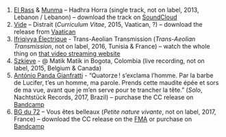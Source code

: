 1. [El Rass](https://musicbrainz.org/artist/a491331d-4d92-4cb7-a5bd-5f789af82c9e) & [Munma](https://musicbrainz.org/artist/ec0e8fce-1f1d-4d73-9abc-f77a39877e44) – Hadhra Horra (single track, not on label, 2013, Lebanon / Lebanon) – download the track on [SoundCloud](https://soundcloud.com/el-rass-the-head/7adhra7oraa)
1. [Vide](https://musicbrainz.org/artist/a02503f0-fe16-47fa-b2a7-6257e730ff3b) – Distrait (_Curriculum Vitae_, 2015, Vaatican, ?) – download the release from [Vaatican](http://gestrococlub.org/Vide1.htm)
1. [Ifriqiyya Électrique](https://musicbrainz.org/artist/773a6189-5b55-43b0-b646-12ff24f41990) - Trans-Aeolian Transmission (_Trans-Aeolian Transmission_, not on label, 2016, Tunisia & France) – watch the whole thing on [that video streaming website](https://www.youtube.com/watch?v=10fRuKxTQHQ)
1. [Szkieve](https://musicbrainz.org/artist/94716a4e-1a3a-423f-82fe-d5e62be26347) - @ Matik Matik in Bogota, Colombia (live recording, not on label, 2015, Belgium & Canada)
1. [António Panda Gianfratti](https://musicbrainz.org/artist/89f6f038-eecb-49e0-ac08-07986bcf4b9e) - “Quatorze ! s’exclama l’homme. Par la barbe de Lucifer, t’es un homme, ma parole. Prends cette maudite épée et sors de ma vue, avant que je m’en serve pour te trancher la tête.” (_Solo_, Nachtstück Records, 2017, Brazil) – purchase the CC release on [Bandcamp](https://nachtstuckrecords.bandcamp.com/album/ns-r-42-ant-nio-panda-gianfratti-solo)
1. [BG du 72](https://musicbrainz.org/artist/adc327cb-6899-4e42-b115-5393099d0cd1) – Vous êtes belleaux (_Petite nature vivante_, not on label, 2017, France) – download the CC release on the [FMA](http://freemusicarchive.org/music/BG_du_72/Petite_Nature_Vivante) or purchase on [Bandcamp](https://bgdu72.bandcamp.com/album/petite-nature-vivante)
